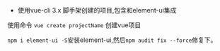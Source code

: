 - 使用vue-cli 3.x 脚手架创建的项目,包含和element-ui集成

使用命令 `vue create projectName` 创建vue项目

`npm i element-ui -S`安装element-ui,然后`npm audit fix --force`修复下。

